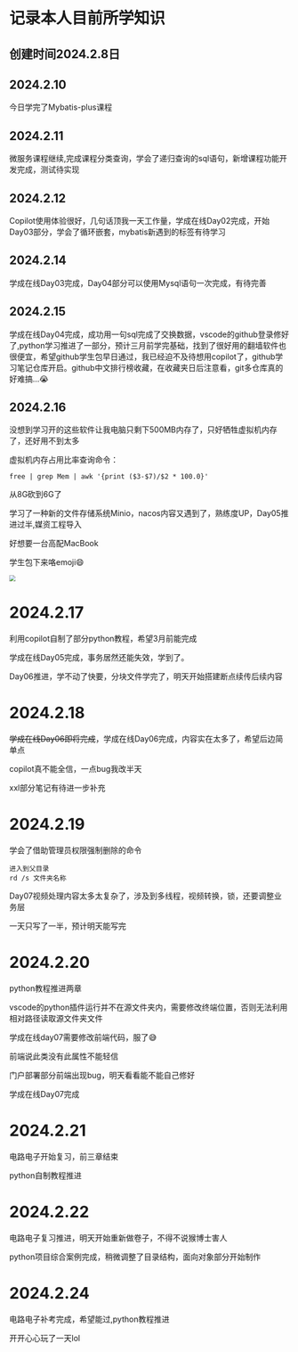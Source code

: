 # 记录本人目前所学知识

## 创建时间2024.2.8日

## 2024.2.10

今日学完了Mybatis-plus课程

## 2024.2.11

微服务课程继续,完成课程分类查询，学会了递归查询的sql语句，新增课程功能开发完成，测试待实现

## 2024.2.12

Copilot使用体验很好，几句话顶我一天工作量，学成在线Day02完成，开始Day03部分，学会了循环嵌套，mybatis新遇到的标签有待学习

## 2024.2.14 

学成在线Day03完成，Day04部分可以使用Mysql语句一次完成，有待完善

## 2024.2.15

学成在线Day04完成，成功用一句sql完成了交换数据，vscode的github登录修好了,python学习推进了一部分，预计三月前学完基础，找到了很好用的翻墙软件也很便宜，希望github学生包早日通过，我已经迫不及待想用copilot了，github学习笔记仓库开启。github中文排行榜收藏，在收藏夹日后注意看，git多仓库真的好难搞...:sob:

## 2024.2.16

没想到学习开的这些软件让我电脑只剩下500MB内存了，只好牺牲虚拟机内存了，还好用不到太多

虚拟机内存占用比率查询命令：

```
free | grep Mem | awk '{print ($3-$7)/$2 * 100.0}'
```

从8G砍到6G了

学习了一种新的文件存储系统Minio，nacos内容又遇到了，熟练度UP，Day05推进过半,媒资工程导入

好想要一台高配MacBook

学生包下来咯emoji:smile:

<img src="https://wwhds-markdown-image.oss-cn-beijing.aliyuncs.com/README/github%20copilot%E9%80%9A%E8%BF%87%E5%96%BD.jpeg" style="zoom: 67%;" />

# 2024.2.17

利用copilot自制了部分python教程，希望3月前能完成

学成在线Day05完成，事务居然还能失效，学到了。

Day06推进，学不动了快要，分块文件学完了，明天开始搭建断点续传后续内容

# 2024.2.18

~~学成在线Day06即将完成~~，学成在线Day06完成，内容实在太多了，希望后边简单点

copilot真不能全信，一点bug我改半天

xxl部分笔记有待进一步补充

# 2024.2.19

学会了借助管理员权限强制删除的命令

```
进入到父目录
rd /s 文件夹名称
```

Day07视频处理内容太多太复杂了，涉及到多线程，视频转换，锁，还要调整业务层

一天只写了一半，预计明天能写完

# 2024.2.20

python教程推进两章

vscode的python插件运行并不在源文件夹内，需要修改终端位置，否则无法利用相对路径读取源文件夹文件

学成在线day07需要修改前端代码，服了:sweat_smile:

前端说此类没有此属性不能轻信

门户部署部分前端出现bug，明天看看能不能自己修好

学成在线Day07完成

# 2024.2.21

电路电子开始复习，前三章结束

python自制教程推进

# 2024.2.22

电路电子复习推进，明天开始重新做卷子，不得不说猴博士害人

python项目综合案例完成，稍微调整了目录结构，面向对象部分开始制作

# 2024.2.24

电路电子补考完成，希望能过,python教程推进

开开心心玩了一天lol
